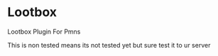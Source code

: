 # Lootbox
Lootbox Plugin For Pmns

This is non tested means its not tested yet but sure test it to ur server
